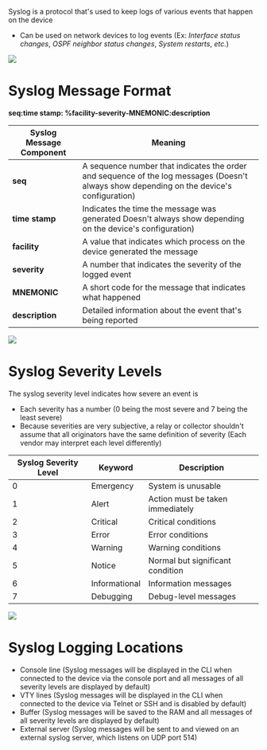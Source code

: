 Syslog is a protocol that's used to keep logs of various events that happen on the device

* Can be used on network devices to log events (Ex: *Interface status changes*, *OSPF neighbor status changes*, *System restarts*, *etc.*)

![](https://github.com/JonmarCorpuz/SecondBrain/blob/main/Assets/Whitespace.png)

# Syslog Message Format

**seq:time stamp: %facility-severity-MNEMONIC:description**

| Syslog Message Component | Meaning |
| --- | --- |
| **seq** | A sequence number that indicates the order and sequence of the log messages (Doesn't always show depending on the device's configuration) |
| **time stamp** | Indicates the time the message was generated Doesn't always show depending on the device's configuration) |
| **facility** | A value that indicates which process on the device generated the message |
| **severity** | A number that indicates the severity of the logged event |
| **MNEMONIC** | A short code for the message that indicates what happened |
| **description** | Detailed information about the event that's being reported |

![](https://github.com/JonmarCorpuz/SecondBrain/blob/main/Assets/Whitespace.png)

# Syslog Severity Levels

The syslog severity level indicates how severe an event is

* Each severity has a number (0 being the most severe and 7 being the least severe)
* Because severities are very subjective, a relay or collector shouldn't assume that all originators have the same definition of severity (Each vendor may interpret each level differently)

| Syslog Severity Level | Keyword | Description |
| --- | --- | --- |
| 0 | Emergency | System is unusable |
| 1 | Alert | Action must be taken immediately |
| 2 | Critical | Critical conditions |
| 3 | Error | Error conditions |
| 4 | Warning | Warning conditions |
| 5 | Notice | Normal but significant condition |
| 6 | Informational | Information messages |
| 7 | Debugging | Debug-level messages |

![](https://github.com/JonmarCorpuz/SecondBrain/blob/main/Assets/Whitespace.png)

# Syslog Logging Locations

* Console line (Syslog messages will be displayed in the CLI when connected to the device via the console port and all messages of all severity levels are displayed by default)
* VTY lines (Syslog messages will be displayed in the CLI when connected to the device via Telnet or SSH and is disabled by default)
* Buffer (Syslog messages will be saved to the RAM and all messages of all  severity levels are displayed by default)
* External server (Syslog messages will be sent to and viewed on an external syslog server, which listens on UDP port 514)
